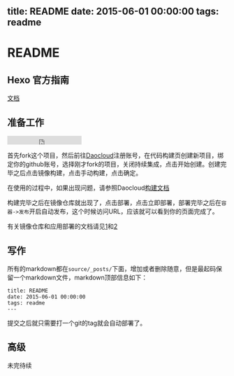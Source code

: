 title: README
date: 2015-06-01 00:00:00
tags: readme
---

# README

## Hexo 官方指南

[文档](http://hexo.io/zh-cn/docs/index.html)

## 准备工作

<iframe src="https://ghbtns.com/github-btn.html?user=luthur&repo=hexo-blog&type=fork&count=true" frameborder="0" scrolling="0" width="170px" height="20px"></iframe>

首先fork这个项目，然后前往[Daocloud](https://www.daocloud.io/)注册账号，在代码构建页创建新项目，绑定你的github账号，选择刚才fork的项目，关闭持续集成，点击开始创建。创建完毕之后点击镜像构建，点击手动构建，点击确定。

在使用的过程中，如果出现问题，请参照Daocloud[构建文档](http://help.daocloud.io/v1.0/docs/code)

构建完毕之后在镜像仓库就出现了，点击部署，点击立即部署，部署完毕之后在`容器->发布`开启自动发布，这个时候访问URL，应该就可以看到你的页面完成了。

有关镜像仓库和应用部署的文档请见[1](http://help.daocloud.io/v1.0/docs/repos)和[2](http://help.daocloud.io/v1.0/docs/deploy)

## 写作

所有的markdown都在`source/_posts/`下面，增加或者删除随意，但是最起码保留一个markdown文件，markdown顶部信息如下：

```
title: README
date: 2015-06-01 00:00:00
tags: readme
---
```

提交之后就只需要打一个git的tag就会自动部署了。

## 高级

未完待续